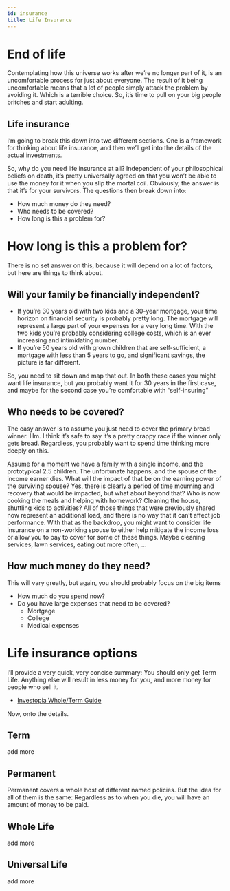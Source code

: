 ```yaml
---
id: insurance
title: Life Insurance
---
```


# End of life

Contemplating how this universe works after we’re no longer part of it, is an uncomfortable process for just about everyone.  The result of it being uncomfortable means that a lot of people simply attack the problem by avoiding it.  Which is a terrible choice.  So, it’s time to pull on your big people britches and start adulting.

## Life insurance
I’m going to break this down into two different sections.  One is a framework for thinking about life insurance, and then we’ll get into the details of the actual investments.

So, why do you need life insurance at all?   Independent of your philosophical beliefs on death, it’s pretty universally agreed on that you won’t be able to use the money for it when you slip the mortal coil.  Obviously, the answer is that it’s for your survivors.  The questions then break down into:

* How much money do they need?
* Who needs to be covered?
* How long is this a problem for?

# How long is this a problem for?
There is no set answer on this, because it will depend on a lot of factors, but here are things to think about.

## Will your family be financially independent?  
* If you’re 30 years old with two kids and a 30-year mortgage, your time horizon on financial security is probably pretty long.  The mortgage will represent a large part of your expenses for a very long time.  With the two kids you’re probably considering college costs, which is an ever increasing and intimidating number.
* If you’re 50 years old with grown children that are self-sufficient, a mortgage with less than 5 years to go, and significant savings, the picture is far different.

So, you need to sit down and map that out.  In both these cases you might want life insurance, but you probably want it for 30 years in the first case, and maybe for the second case you’re comfortable with “self-insuring”

## Who needs to be covered?
The easy answer is to assume you just need to cover the primary bread winner.  Hm.  I think it’s safe to say it’s a pretty crappy race if the winner only gets bread.  Regardless, you probably want to spend time thinking more deeply on this.

Assume for a moment we have a family with a single income, and the prototypical 2.5 children.  The unfortunate happens, and the spouse of the income earner dies.  What will the impact of that be on the earning power of the surviving spouse?  Yes, there is clearly a period of time mourning and recovery that would be impacted, but what about beyond that?    Who is now cooking the meals and helping with homework?  Cleaning the house, shuttling kids to activities?  All of those things that were previously shared now represent an additional load, and there is no way that it can’t affect job performance.   With that as the backdrop, you might want to consider life insurance on a non-working spouse to either help mitigate the income loss or allow you to pay to cover for some of these things.  Maybe cleaning services, lawn services, eating out more often, …

## How much money do they need?
This will vary greatly, but again, you should probably focus on the big items
* How much do you spend now?
* Do you have large expenses that need to be covered?
  * Mortgage
  * College
  * Medical expenses

# Life insurance options
I’ll provide a very quick, very concise summary:  You should only get Term Life.  Anything else will result in less money for you, and more money for people who sell it.

* [Investopia Whole/Term Guide](https://www.investopedia.com/advisor-network/articles/whole-or-term-life-insurance-definitive-guide/)

Now, onto the details.

## Term
add more

## Permanent 
Permanent covers a whole host of different named policies.  But the idea for all of them is the same:  Regardless as to when you die, you will have an amount of money to be paid.

## Whole Life
add more

## Universal Life
add more

